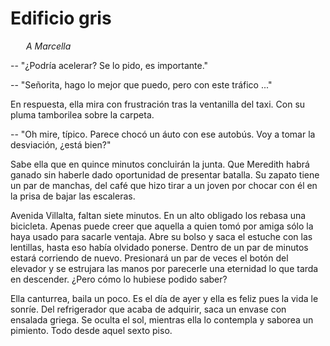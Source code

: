 # Edificio gris

<p style="margin-left:25px;"><em>A Marcella</em></p>

-- "¿Podría acelerar? Se lo pido, es importante."

-- "Señorita, hago lo mejor que puedo, pero con este tráfico ..."

En respuesta, ella mira con frustración tras la ventanilla del taxi. Con su
pluma tamborilea sobre la carpeta.

-- "Oh mire, típico. Parece chocó un áuto con ese autobús. Voy a tomar la
desviación, ¿está bien?"

Sabe ella que en quince minutos concluirán la junta. Que Meredith habrá ganado
sin haberle dado oportunidad de presentar batalla. Su zapato tiene un par de
manchas, del café que hizo tirar a un joven por chocar con él en la prisa de
bajar las escaleras.

Avenida Villalta, faltan siete minutos. En un alto obligado los rebasa una
bicicleta. Apenas puede creer que aquella a quien tomó por amiga sólo la haya
usado para sacarle ventaja. Abre su bolso y saca el estuche con las lentillas,
hasta eso había olvidado ponerse. Dentro de un par de minutos estará corriendo
de nuevo. Presionará un par de veces el botón del elevador y se estrujara las
manos por parecerle una eternidad lo que tarda en descender. ¿Pero cómo lo
hubiese podido saber?

Ella canturrea, baila un poco. Es el día de ayer y ella es feliz pues la vida
le sonríe. Del refrigerador que acaba de adquirir, saca un envase con ensalada
griega. Se oculta el sol, mientras ella lo contempla y saborea un pimiento.
Todo desde aquel sexto piso.
